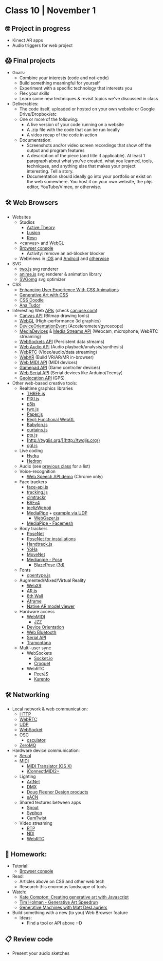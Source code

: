 # Class 10 | November 1

## 🤓 Project in progress

* Kinect AR apps
* Audio triggers for web project

## 😱 Final projects

* Goals:
  * Combine your interests (code and not-code)
  * Build something meaningful for yourself
  * Experiment with a specific technology that interests you
  * Flex your skills
  * Learn some new techniques & revisit topics we've discussed in class
* Deliverables:
  * The code itself, uploaded or hosted on your own website or Google Drive/Dropbox/etc
  * One or more of the following: 
    * A live version of your code running on a website
    * A .zip file with the code that can be run locally
    * A video recap of the code in action
  * Documentation:
    * Screenshots and/or video screen recordings that show off the output and program features
    * A description of the piece (and title if applicable). At least 1 paragraph about what you've created, what you learned, tools, techniques, and anything else that makes your project interesting. Tell a story.
    * Documentation should ideally go into your portfolio or exist on the web somewhere. You host it on your own website, the p5js editor, YouTube/Vimeo, or otherwise.
    

## 🛠️ Web Browsers

* Websites
  * Studios
    * [Active Theory](https://activetheory.net/)
    * [Lusion](https://lusion.co/)
    * [Resn](https://resn.co.nz/)
  * [&lt;canvas&gt;](https://flaviocopes.com/canvas/) and [WebGL]()
  * [Browser console](https://creative-coding.decontextualize.com/browser-console/)
    * Activity: remove an ad-blocker blocker
  * WebViews in [iOS](https://www.hackingwithswift.com/articles/112/the-ultimate-guide-to-wkwebview) and [Android](https://developer.chrome.com/multidevice/webview/overview) and [otherwise](http://tutorials.jenkov.com/javafx/webview.html)
* SVG
  * [two.js](https://two.js.org/) svg renderer
  * [anime.js](https://animejs.com/) svg renderer & animation library
  * [SVGomg](https://jakearchibald.github.io/svgomg/) svg optimizer
* CSS
  * [Enhancing User Experience With CSS Animations](https://stephaniewalter.design/blog/enhancing-user-experience-with-css-animations/)
  * [Generative Art with CSS](https://yuanchuan.dev/talk/generative-art-with-css/)
  * [CSS Doodle](https://css-doodle.com/)
  * [Ana Tudor](https://codepen.io/thebabydino)
* Interesting Web [APIs](https://developer.mozilla.org/en-US/docs/Web/API) (check [caniuse.com](https://caniuse.com/))
  * [Canvas API](https://developer.mozilla.org/en-US/docs/Web/API/Canvas_API) (Bitmap drawing tools)
  * [WebGL](https://webglfundamentals.org/) (High-performance 3d graphics)
  * [DeviceOrientationEvent](https://developers.google.com/web/fundamentals/native-hardware/device-orientation) (Accelerometer/gyroscope)
  * [MediaDevices](https://developer.mozilla.org/en-US/docs/Web/API/MediaDevices) & [Media Streams API](https://developer.mozilla.org/en-US/docs/Web/API/Media_Streams_API) (Webcam, microphone, WebRTC streaming)
  * [WebSockets API](https://developer.mozilla.org/en-US/docs/Web/API/WebSockets_API) (Persistent data streams)
  * [Web Audio API](https://developer.mozilla.org/en-US/docs/Web/API/Web_Audio_API) (Audio playback/analysis/synthesis)
  * [WebRTC](https://webrtc.org/) (Video/audio/data streaming)
  * [WebXR](https://immersiveweb.dev/) (Build VR/AR/MR in-browser)
  * [Web MIDI API](https://www.smashingmagazine.com/2018/03/web-midi-api/) (MIDI devices)
  * [Gamepad API](https://developer.mozilla.org/en-US/docs/Web/API/Gamepad_API) (Game controller devices)
  * [Web Serial API](https://codelabs.developers.google.com/codelabs/web-serial/) (Serial devices like Arduino/Teensy)
  * [Geolocation API](https://developers.google.com/web/fundamentals/native-hardware/user-location) (GPS)
* Other web-based creative tools:
  * Realtime graphics libraries
    * [THREE.js](http://threejs.org/)
    * [PIXI.js](http://www.pixijs.com/)
    * [p5js](http://p5js.org/)
    * [two.js](https://two.js.org/)
    * [Paper.js](https://paperjs.org/)
    * [Regl: Functional WebGL](http://regl.party/)
    * [Babylon.js](https://www.babylonjs.com/)
    * [curtains.js](https://www.curtainsjs.com/)
    * [pts.js](https://ptsjs.org/)
    * [http://twgljs.org/](http://twgljs.org/)
    * [ogl.js](https://github.com/oframe/ogl)
  * Live coding
    * [Hydra](https://github.com/ojack/hydra)
    * [Hedron](https://github.com/nudibranchrecords/hedron)
  * Audio (see [previous class](./2021-10-25.md) for a list)
  * Voice-recognition
    * [Web Speech API demo](https://mdn.github.io/web-speech-api/speech-color-changer/) (Chrome only)
  * Face trackers
    * [face-api.js](https://github.com/justadudewhohacks/face-api.js)
    * [tracking.js](https://trackingjs.com/)
    * [clmtrackr](https://github.com/auduno/clmtrackr)
    * [BRFv4](https://tastenkunst.github.io/brfv4_javascript_examples/)
    * [jeelizWeboji](https://github.com/jeeliz/jeelizWeboji)
    * [MediaPipe](https://mediapipe.dev/) + [example via UDP](https://github.com/madelinegannon/example-mediapipe-udp)
      * [WebGazer.js](https://webgazer.cs.brown.edu/)
    * [MediaPipe - Facemesh](https://google.github.io/mediapipe/solutions/face_mesh.html)
  * Body trackers
    * [PoseNet](https://github.com/tensorflow/tfjs-models/tree/master/posenet)
    * [PoseNet for installations](https://github.com/oveddan/posenet-for-installations)
    * [Handtrack.js](https://github.com/victordibia/handtrack.js)
    * [YoHa](https://github.com/handtracking-io/yoha)
    * [MoveNet](https://blog.tensorflow.org/2021/05/next-generation-pose-detection-with-movenet-and-tensorflowjs.html)
    * [Mediapipe - Pose](https://google.github.io/mediapipe/solutions/pose)
      * [BlazePose (3d)](https://blog.tensorflow.org/2021/08/3d-pose-detection-with-mediapipe-blazepose-ghum-tfjs.html)
  * Fonts
    * [opentype.js](https://opentype.js.org/)
  * Augmented/Mixed/Virtual Reality
    * [WebXR](https://immersive-web.github.io/webxr/)
    * [AR.js](https://github.com/jeromeetienne/ar.js)
    * [8th Wall](https://www.8thwall.com/)
    * [Aframe](https://aframe.io)
    * [Native AR model viewer](https://cwervo.com/writing/quicklook-web/)
  * Hardware access
    * [WebMIDI](https://www.smashingmagazine.com/2018/03/web-midi-api/)
      * [JZZ](https://github.com/jazz-soft/JZZ)
    * [Device Orientation](https://www.smashingmagazine.com/2018/03/web-midi-api/)
    * [Web Bluetooth](https://webbluetoothcg.github.io/web-bluetooth/)
    * [Serial API](https://wicg.github.io/serial/)
    * [Tramontana](https://tramontana.xyz/)
  * Multi-user sync
    * WebSockets
      * [Socket.io](https://socket.io)
      * [Croquet](https://www.croquet.io/)
    * WebRTC
      * [PeerJS](https://github.com/peers/peerjs)
      * [Kurento](https://doc-kurento.readthedocs.io/en/stable/index.html)

## 🛠️ Networking

* Local network & web communication:
  * [HTTP](https://medium.com/@jen_strong/the-request-response-cycle-of-the-web-1b7e206e9047)
  * [WebRTC](https://webrtc.github.io/samples/)
  * [UDP](https://www.cloudflare.com/learning/ddos/glossary/user-datagram-protocol-udp/)
  * [WebSocket](http://en.wikipedia.org/wiki/WebSocket)
  * [OSC](http://en.wikipedia.org/wiki/Open_Sound_Control)
    * [osculator](https://osculator.net/)
  * [ZeroMQ](http://zeromq.org)
* Hardware device communication:
  * [Serial](https://editor.p5js.org/cacheflowe/sketches/F7GG8vuEy)
  * [MIDI](http://en.wikipedia.org/wiki/MIDI)
    * [MIDI Translator (OS X)](https://www.bome.com/products/miditranslator)
    * [iConnectMIDI2+](https://www.iconnectivity.com/products/midi/iconnectmidi2plus)
  * Lighting
    * [ArtNet](https://en.wikipedia.org/wiki/Art-Net)
    * [DMX](https://en.wikipedia.org/wiki/DMX512)
    * [Doug Fleenor Design products](http://www.dfd.com/index.html)
    * [sACN](https://www.lightjams.com/sacn.html)
  * Shared textures between apps
    * [Spout](http://spout.zeal.co/)
    * [Syphon](http://www.syphon.v002.info/)
    * [CamTwist](http://camtwiststudio.com/)
  * Video streaming
    * [RTP](https://en.wikipedia.org/wiki/Real-time_Transport_Protocol)
    * [NDI](https://www.ndi.tv/)
    * [WebRTC](https://webrtc.org/)

## 📝 Homework:

* Tutorial:
  * [Browser console](https://creative-coding.decontextualize.com/browser-console/)
* Read:
  * Articles above on CSS and other web tech
  * Research this enormous landscape of tools
* Watch:
  * [Kate Compton: Creating generative art with Javascript](https://www.youtube.com/watch?v=tJ49bTJ6fbs)
  * [Tim Holman - Generative Art Speedrun](https://www.youtube.com/watch?v=4Se0_w0ISYk)
  * [Generative Machines with Matt DesLauriers](https://www.youtube.com/watch?v=8Uo6zFwSO78)
* Build something with a new (to you) Web Browser feature
  * Ideas:
    * Find a tool or API above :-D

## 📋 Review code

* Present your audio sketches

